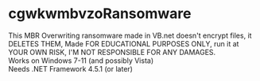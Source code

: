 # cgwkwmbvzoRansomware
This MBR Overwriting ransomware made in VB.net doesn't encrypt files, it DELETES THEM, Made FOR EDUCATIONAL PURPOSES ONLY, run it at YOUR OWN RISK, I'M NOT RESPONSIBLE FOR ANY DAMAGES.
<br> Works on Windows 7-11 (and possibly Vista)
<br> Needs .NET Framework 4.5.1 (or later)
